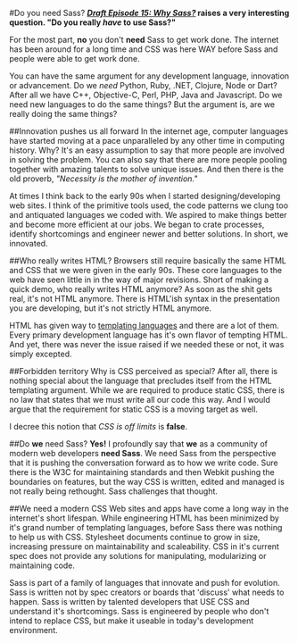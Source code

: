 #Do you need Sass?
__*[Draft Episode 15: Why Sass?](http://goo.gl/ecdav)* raises a very interesting question. "Do you really *have* to use Sass?"__

For the most part, __no__ you don't __need__ Sass to get work done. The internet has been around for a long time and CSS was here WAY before Sass and people were able to get work done. 

You can have the same argument for any development language, innovation or advancement. Do we *need* Python, Ruby, .NET, Clojure, Node or Dart? After all we have C++, Objective-C, Perl, PHP, Java and Javascript. Do we need new languages to do the same things? But the argument is, are we really doing the same things?  

##Innovation pushes us all forward
In the internet age, computer languages have started moving at a pace unparalleled by any other time in computing history. Why? It's an easy assumption to say that more people are involved in solving the problem. You can also say that there are more people pooling together with amazing talents to solve unique issues. And then there is the old proverb, *"Necessity is the mother of invention."* 

At times I think back to the early 90s when I started designing/developing web sites. I think of the primitive tools used, the code patterns we clung too and antiquated languages we coded with. We aspired to make things better and become more efficient at our jobs. We began to crate processes, identify shortcomings and engineer newer and better solutions. In short, we innovated. 

##Who really writes HTML?
Browsers still require basically the same HTML and CSS that we were given in the early 90s. These core languages to the web have seen little in in the way of major revisions. Short of making a quick demo, who really writes HTML anymore? As soon as the shit gets real, it's not HTML anymore. There is HTML'ish syntax in the presentation you are developing, but it's not strictly HTML anymore. 

HTML has given way to [templating languages](http://goo.gl/BymYX) and there are a lot of them. Every primary development language has it's own flavor of tempting HTML. And yet, there was never the issue raised if we needed these or not, it was simply excepted. 

##Forbidden territory
Why is CSS perceived as special? After all, there is nothing special about the language that precludes itself from the HTML templating argument. While we are required to produce static CSS, there is no law that states that we must write all our code this way. And I would argue that the requirement for static CSS is a moving target as well. 

I decree this notion that *CSS is off limits* is __false__.

##Do __we__ need Sass?
__Yes!__ I profoundly say that __we__ as a community of modern web developers __need Sass__. We need Sass from the perspective that it is pushing the conversation forward as to how we write code. Sure there is the W3C for maintaining standards and then Webkit pushing the boundaries on features, but the way CSS is written, edited and managed is not really being rethought. Sass challenges that thought.

##We need a modern CSS
Web sites and apps have come a long way in the internet's short lifespan. While engineering HTML has been minimized by it's grand number of templating languages, before Sass there was nothing to help us with CSS. Stylesheet documents continue to grow in size, increasing pressure on maintainability and scaleability. CSS in it's current spec does not provide any solutions for manipulating, modularizing or maintaining code. 

Sass is part of a family of languages that innovate and push for evolution. Sass is written not by spec creators or boards that 'discuss' what needs to happen. Sass is written by talented developers that USE CSS and understand it's shortcomings. Sass is engineered by people who don't intend to replace CSS, but make it useable in today's development environment.   
 
 
 
 
 
 
 
 
 
 

